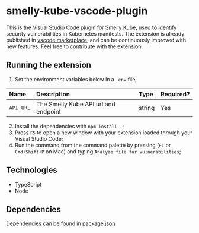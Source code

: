 # smelly-kube-vscode-plugin

This is the Visual Studio Code plugin for [Smelly Kube](https://github.com/VitorOriel/security-smells-api), used to identify security vulnerabilities in Kubernetes manifests. The extension is already published in [vscode marketplace](https://marketplace.visualstudio.com/items?itemName=vitorwixmix.smelly-kube-vscode-plugin), and can be continuously improved with new features. Feel free to contribute with the extension.

## Running the extension

1. Set the environment variables below in a `.env` file;

| Name | Description | Type | Required? |
| :--- | :--- | :--- | :--- |
| `API_URL` | The Smelly Kube API url and endpoint | string | Yes |

2. Install the dependencies with `npm install .`;
3. Press `F5` to open a new window with your extension loaded through your Visual Studio Code;
4. Run the command from the command palette by pressing (`F1` or `Cmd+Shift+P` on Mac) and typing `Analyze file for vulnerabilities`;

## Technologies

- TypeScript
- Node

## Dependencies

Dependencies can be found in [package.json](package.json)

